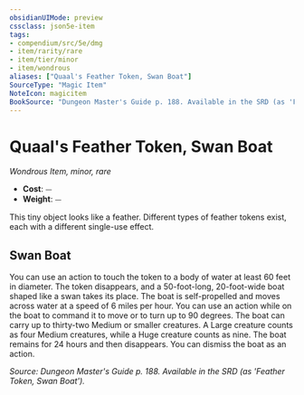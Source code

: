 ```yaml
---
obsidianUIMode: preview
cssclass: json5e-item
tags:
- compendium/src/5e/dmg
- item/rarity/rare
- item/tier/minor
- item/wondrous
aliases: ["Quaal's Feather Token, Swan Boat"]
SourceType: "Magic Item"
NoteIcon: magicitem
BookSource: "Dungeon Master's Guide p. 188. Available in the SRD (as 'Feather Token, Swan Boat')."
---
```

# Quaal's Feather Token, Swan Boat
*Wondrous Item, minor, rare*  

- **Cost**: ⏤
- **Weight**: ⏤

This tiny object looks like a feather. Different types of feather tokens exist, each with a different single-use effect.

## Swan Boat

You can use an action to touch the token to a body of water at least 60 feet in diameter. The token disappears, and a 50-foot-long, 20-foot-wide boat shaped like a swan takes its place. The boat is self-propelled and moves across water at a speed of 6 miles per hour. You can use an action while on the boat to command it to move or to turn up to 90 degrees. The boat can carry up to thirty-two Medium or smaller creatures. A Large creature counts as four Medium creatures, while a Huge creature counts as nine. The boat remains for 24 hours and then disappears. You can dismiss the boat as an action.

*Source: Dungeon Master's Guide p. 188. Available in the SRD (as 'Feather Token, Swan Boat').*